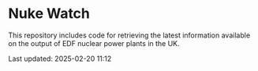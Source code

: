 # Nuke Watch

This repository includes code for retrieving the latest information available on the output of EDF nuclear power plants in the UK.

Last updated: 2025-02-20 11:12